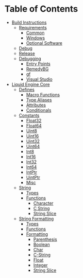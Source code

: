 <!--
 * Description:  Documentation table of contents
 * Author:       Alicia Amarilla (smushyaa@gmail.com)
 * File Created: September 27, 2023
-->

# Table of Contents
- [Build Instructions](./build.md)
    - [Requirements](./build.md#requirements)
        - [Common](./build.md#common-requirements)
        - [Windows](./build.md#windows-requirements)
        - [Optional Software](./build.md#optional-software)
    - [Debug](./build.md#debug-build-steps)
    - [Release](./build.md#release-build-steps)
    - [Debugging](./build.md#debugging)
        - [Entry Points](./build.md#entry-points)
        - [RemedyBG](./build.md#remedybg)
        - [gf](./build.md#gf)
        - [Visual Studio](./build.md#visual-studio)
- [Liquid Engine Core](./core/readme.md)
    - [Defines](./core/defines.md)
        - [Macro Functions](./core/defines.md#macro-functions)
        - [Type Aliases](./core/defines.md#type-aliases)
        - [Attributes](./core/defines.md#attributes)
        - [Conditionals](./core/defines.md#conditionals)
    - [Constants](./core/constants.md)
        - [Float32](./core/constants.md#float32)
        - [Float64](./core/constants.md#float64)
        - [Uint8](./core/constants.md#uint8)
        - [Uint16](./core/constants.md#uint16)
        - [Uint32](./core/constants.md#uint32)
        - [Uint64](./core/constants.md#uint64)
        - [Int8](./core/constants.md#int8)
        - [Int16](./core/constants.md#int16)
        - [Int32](./core/constants.md#int32)
        - [Int64](./core/constants.md#int64)
        - [IntPtr](./core/constants.md#intptr)
        - [UintPtr](./core/constants.md#uintptr)
        - [Misc](./core/constants.md#misc)
    - [String](./core/string.md)
        - [Types](./core/string.md#types)
        - [Functions](./core/string.md#functions)
            - [Character](./core/string.md#character)
            - [C String](./core/string.md#c-string)
            - [String Slice](./core/string.md#string-slice)
    - [String Formatting](./core/fmt.md)
        - [Types](./core/fmt.md#types)
        - [Functions](./core/fmt.md#functions)
        - [Formatting](./core/fmt.md#formatting)
            - [Parenthesis](./core/fmt.md#parenthesis)
            - [Boolean](./core/fmt.md#boolean)
            - [Char](./core/fmt.md#char)
            - [C-String](./core/fmt.md#c-string)
            - [Float](./core/fmt.md#float)
            - [Integer](./core/fmt.md#integer)
            - [String Slice](./core/fmt.md#string-slice)


